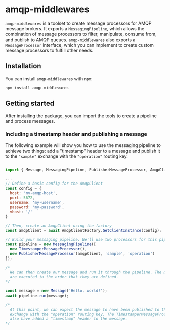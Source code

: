 # amqp-middlewares

`amqp-middlewares` is a toolset to create message processors for AMQP message brokers. It exports a `MessagingPipeline`, which allows the combination of message processors to filter, manipulate, consume from, and publish to AMQP queues. `amqp-middlewares` also exports a `MessageProcessor` interface, which you can implement to create custom message processors to fulfill other needs.

## Installation

You can install `amqp-middlewares` with `npm`:

```bash
npm install amqp-middlewares
```

## Getting started

After installing the package, you can import the tools to create a pipeline and process messages.

### Including a timestamp header and publishing a message

The following example will show you how to use the messaging pipeline to achieve two things: add a "timestamp" header to a message and publish it to the `"sample"` exchange with the `"operation"` routing key.

```javascript

import { Message, MessagingPipeline, PublisherMessageProcessor, AmqpClientFactory } from 'amqp-middlewares';

...
// Define a basic config for the AmqpClient
const config = {
  host: 'my-amqp-host',
  port: 5672,
  username: 'my-username',
  password: 'my-password',
  vhost: '/'
}

// Then, create an AmqpClient using the factory
const amqpClient = await AmqpClientFactory.GetClientInstance(config);

// Build your messaging pipeline. We'll use two processors for this pipeline
const pipeline = new MessagingPipeline([
  new TimestamperMessageProcessor(),
  new PublisherMessageProcessor(amqpClient, 'sample', 'operation')
]);

/*
  We can then create our message and run it through the pipeline. The message processors
  are executed in the order that they are defined.
*/

const message = new Message('Hello, world!');
await pipeline.run(message);

/*
  At this point, we can expect the message to have been published to the "sample"
  exchange with the "operation" routing key. The TimestamperMessageProcessor should
  also have added a "timestamp" header to the message.
*/
```
